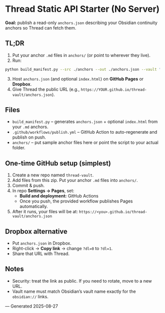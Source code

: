 # Thread Static API Starter (No Server)
**Goal:** publish a read-only `anchors.json` describing your Obsidian continuity anchors so Thread can fetch them.

## TL;DR
1) Put your anchor `.md` files in `anchors/` (or point to wherever they live).  
2) Run:
```bash
python build_manifest.py --src ./anchors --out ./anchors.json --vault "YOUR_VAULT_NAME" --html ./index.html
```
3) Host `anchors.json` (and optional `index.html`) on **GitHub Pages** or **Dropbox**.  
4) Give Thread the public URL (e.g., `https://YOUR.github.io/thread-vault/anchors.json`).  

## Files
- `build_manifest.py` – generates `anchors.json` + optional `index.html` from your `.md` anchors.
- `.github/workflows/publish.yml` – GitHub Action to auto-regenerate and publish on push.
- `anchors/` – put sample anchor files here or point the script to your actual folder.

## One-time GitHub setup (simplest)
1. Create a new repo named `thread-vault`.
2. Add files from this zip. Put your anchor `.md` files into `anchors/`.
3. Commit & push.
4. In repo **Settings → Pages**, set:
   - **Build and deployment:** GitHub Actions
   - Once you push, the provided workflow publishes Pages automatically.
5. After it runs, your files will be at: `https://<you>.github.io/thread-vault/anchors.json`

## Dropbox alternative
- Put `anchors.json` in Dropbox.
- Right-click → **Copy link** → change `?dl=0` to `?dl=1`.
- Share that URL with Thread.

## Notes
- Security: treat the link as public. If you need to rotate, move to a new URL.
- Vault name must match Obsidian’s vault name exactly for the `obsidian://` links.

— Generated 2025-08-27

